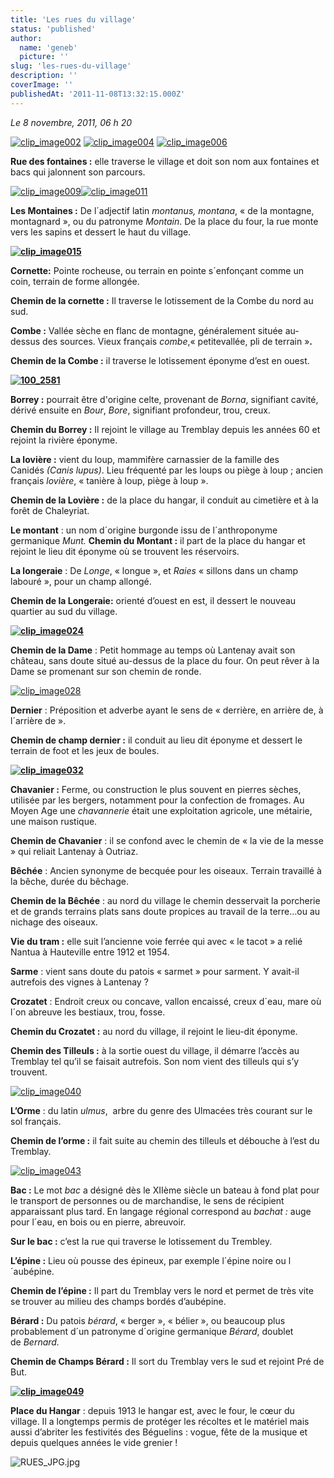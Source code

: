```yaml
---
title: 'Les rues du village'
status: 'published'
author:
  name: 'geneb'
  picture: ''
slug: 'les-rues-du-village'
description: ''
coverImage: ''
publishedAt: '2011-11-08T13:32:15.000Z'
---
```


*Le 8 novembre, 2011, 06 h 20*

[![clip_image002](img/beguelins/Windows-Live-Writer/bf69488ed664_F863/clip_image002_thumb.jpg "clip_image002")](img/beguelins/Windows-Live-Writer/bf69488ed664_F863/clip_image002_2.jpg)
[![clip_image004](img/beguelins/Windows-Live-Writer/bf69488ed664_F863/clip_image004_thumb.jpg "clip_image004")](img/beguelins/Windows-Live-Writer/bf69488ed664_F863/clip_image004_2.jpg)
[![clip_image006](img/beguelins/Windows-Live-Writer/bf69488ed664_F863/clip_image006_thumb.jpg "clip_image006")](img/beguelins/Windows-Live-Writer/bf69488ed664_F863/clip_image006_2.jpg)

**Rue des fontaines :** elle traverse le village et doit son nom aux fontaines et bacs qui jalonnent son parcours.

[![clip_image009](img/beguelins/Windows-Live-Writer/bf69488ed664_F863/clip_image009_thumb.jpg "clip_image009")](img/beguelins/Windows-Live-Writer/bf69488ed664_F863/clip_image009_2.jpg)[![clip_image011](img/beguelins/Windows-Live-Writer/bf69488ed664_F863/clip_image011_thumb.jpg "clip_image011")](img/beguelins/Windows-Live-Writer/bf69488ed664_F863/clip_image011_2.jpg)

**Les Montaines :** De l´adjectif latin *montanus, montana*, « de la montagne, montagnard », ou du patronyme *Montain*. De la place du four, la rue monte vers les sapins et dessert le haut du village.

[**![clip_image015](img/beguelins/Windows-Live-Writer/bf69488ed664_F863/clip_image015_thumb.jpg "clip_image015")**](img/beguelins/Windows-Live-Writer/bf69488ed664_F863/clip_image015_2.jpg)

**Cornette:** Pointe rocheuse, ou terrain en pointe s´enfonçant comme un coin, terrain de forme allongée.

**Chemin de la cornette :** Il traverse le lotissement de la Combe du nord au sud.

**Combe :** Vallée sèche en flanc de montagne, généralement située au-dessus des sources. Vieux français *combe*,« petitevallée, pli de terrain »**.**

**Chemin de la Combe :** il traverse le lotissement éponyme d’est en ouest.

[**![100_2581](img/beguelins/Windows-Live-Writer/bf69488ed664_F863/100_2581_thumb.jpg "100_2581")**](img/beguelins/Windows-Live-Writer/bf69488ed664_F863/100_2581.jpg)

**Borrey :** pourrait être d'origine celte, provenant de *Borna*, signifiant cavité, dérivé ensuite en *Bour*, *Bore*, signifiant profondeur, trou, creux.

**Chemin du Borrey :** Il rejoint le village au Tremblay depuis les années 60 et rejoint la rivière éponyme.

**La lovière :** vient du loup, mammifère carnassier de la famille des Canidés *(Canis lupus)*. Lieu fréquenté par les loups ou piège à loup ; ancien français *lovière*, « tanière à loup, piège à loup ».

**Chemin de la Lovière :** de la place du hangar, il conduit au cimetière et à la forêt de Chaleyriat.

**Le montant** : un nom d´origine burgonde issu de l´anthroponyme germanique *Munt.* **Chemin du Montant :** il part de la place du hangar et rejoint le lieu dit éponyme où se trouvent les réservoirs.

**La longeraie** : De *Longe*, « longue », et *Raies* « sillons dans un champ labouré », pour un champ allongé.

**Chemin de la Longeraie:** orienté d’ouest en est, il dessert le nouveau quartier au sud du village.

[**![clip_image024](img/beguelins/Windows-Live-Writer/bf69488ed664_F863/clip_image024_thumb.jpg "clip_image024")**](img/beguelins/Windows-Live-Writer/bf69488ed664_F863/clip_image024_2.jpg)

**Chemin de la Dame** : Petit hommage au temps où Lantenay avait son château, sans doute situé au-dessus de la place du four. On peut rêver à la Dame se promenant sur son chemin de ronde.

[![clip_image028](img/beguelins/Windows-Live-Writer/bf69488ed664_F863/clip_image028_thumb.jpg "clip_image028")](img/beguelins/Windows-Live-Writer/bf69488ed664_F863/clip_image028_2.jpg)

**Dernier** : Préposition et adverbe ayant le sens de « derrière, en arrière de, à l´arrière de ».

**Chemin de champ dernier :** il conduit au lieu dit éponyme et dessert le terrain de foot et les jeux de boules.

[**![clip_image032](img/beguelins/Windows-Live-Writer/bf69488ed664_F863/clip_image032_thumb.jpg "clip_image032")**](img/beguelins/Windows-Live-Writer/bf69488ed664_F863/clip_image032_2.jpg)

**Chavanier :** Ferme, ou construction le plus souvent en pierres sèches, utilisée par les bergers, notamment pour la confection de fromages. Au Moyen Age une *chavannerie* était une exploitation agricole, une métairie, une maison rustique.

**Chemin de Chavanier** : il se confond avec le chemin de « la vie de la messe » qui reliait Lantenay à Outriaz.

**Bêchée** : Ancien synonyme de becquée pour les oiseaux. Terrain travaillé à la bêche, durée du bêchage.

**Chemin de la Bêchée** : au nord du village le chemin desservait la porcherie et de grands terrains plats sans doute propices au travail de la terre…ou au nichage des oiseaux.

**Vie du tram :** elle suit l’ancienne voie ferrée qui avec « le tacot » a relié Nantua à Hauteville entre 1912 et 1954.

**Sarme** : vient sans doute du patois « sarmet » pour sarment. Y avait-il autrefois des vignes à Lantenay ?

**Crozatet** : Endroit creux ou concave, vallon encaissé, creux d´eau, mare où l´on abreuve les bestiaux, trou, fosse.

**Chemin du Crozatet :** au nord du village, il rejoint le lieu-dit éponyme.

**Chemin des Tilleuls :** à la sortie ouest du village, il démarre l’accès au Tremblay tel qu’il se faisait autrefois. Son nom vient des tilleuls qui s’y trouvent.

[![clip_image040](img/beguelins/Windows-Live-Writer/bf69488ed664_F863/clip_image040_thumb.jpg "clip_image040")](img/beguelins/Windows-Live-Writer/bf69488ed664_F863/clip_image040_2.jpg)

**L’Orme** : du latin *ulmus*,  arbre du genre des Ulmacées très courant sur le sol français.

**Chemin de l’orme :** il fait suite au chemin des tilleuls et débouche à l’est du Tremblay.

[![clip_image043](img/beguelins/Windows-Live-Writer/bf69488ed664_F863/clip_image043_thumb.jpg "clip_image043")](img/beguelins/Windows-Live-Writer/bf69488ed664_F863/clip_image043_2.jpg)

**Bac :** Le mot *bac* a désigné dès le XIIème siècle un bateau à fond plat pour le transport de personnes ou de marchandise, le sens de récipient apparaissant plus tard. En langage régional correspond au *bachat :* auge pour l´eau, en bois ou en pierre, abreuvoir.

**Sur le bac :** c’est la rue qui traverse le lotissement du Trembley.

**L’épine :** Lieu où pousse des épineux, par exemple l´épine noire ou l´aubépine.

**Chemin de l’épine :** Il part du Tremblay vers le nord et permet de très vite se trouver au milieu des champs bordés d’aubépine.

**Bérard :** Du patois *bérard*, « berger », « bélier », ou beaucoup plus probablement d´un patronyme d´origine germanique *Bérard*, doublet de *Bernard.*

**Chemin de Champs Bérard :** Il sort du Tremblay vers le sud et rejoint Pré de But.

[**![clip_image049](img/beguelins/Windows-Live-Writer/bf69488ed664_F863/clip_image049_thumb.jpg "clip_image049")**](img/beguelins/Windows-Live-Writer/bf69488ed664_F863/clip_image049_2.jpg)

**Place du Hangar** : depuis 1913 le hangar est, avec le four, le cœur du village. Il a longtemps permis de protéger les récoltes et le matériel mais aussi d’abriter les festivités des Béguelins : vogue, fête de la musique et depuis quelques années le vide grenier !

![RUES_JPG.jpg](img/beguelins/.RUES_JPG_m.jpg "RUES_JPG.jpg, mai 2014")
